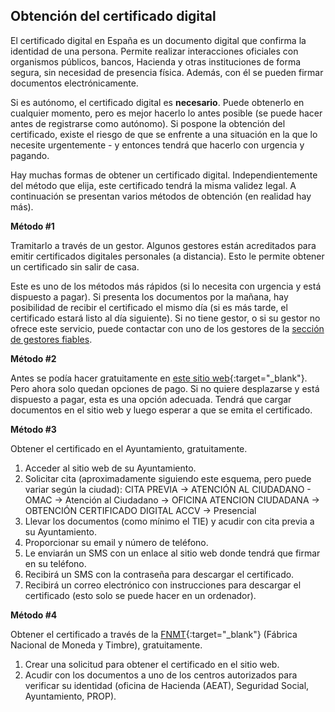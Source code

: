 ## Obtención del certificado digital

El certificado digital en España es un documento digital que confirma la identidad de una persona.
Permite realizar interacciones oficiales con organismos públicos, bancos, Hacienda y
otras instituciones de forma segura, sin necesidad de presencia física. Además, con él se
pueden firmar documentos electrónicamente.

Si es autónomo, el certificado digital es **necesario**. Puede obtenerlo en cualquier momento, pero es mejor hacerlo
lo antes posible (se puede hacer antes de registrarse como autónomo). Si pospone la obtención del certificado, existe el riesgo de
que se enfrente a una situación en la que lo necesite urgentemente - y entonces tendrá que hacerlo con urgencia y pagando.

Hay muchas formas de obtener un certificado digital. Independientemente del método que elija, este
certificado tendrá la misma validez legal. A continuación se presentan varios métodos de obtención (en realidad hay más).

**Método #1**

Tramitarlo a través de un gestor. Algunos gestores están acreditados para emitir certificados digitales personales
(a distancia). Esto le permite obtener un certificado sin salir de casa.

Este es uno de los métodos más rápidos (si lo necesita con urgencia y está dispuesto a pagar). Si presenta los documentos
por la mañana, hay posibilidad de recibir el certificado el mismo día (si es más tarde, el certificado estará listo al día siguiente).
Si no tiene gestor, o si su gestor no ofrece este servicio, puede contactar con uno de los gestores
de la [sección de gestores fiables](#gestores-de-confianza).

**Método #2**

Antes se podía hacer gratuitamente en [este sitio web](https://certificadoelectronico.es/){:target="_blank"}. Pero
ahora solo quedan opciones de pago. Si no quiere desplazarse y está dispuesto a pagar, esta es una
opción adecuada. Tendrá que cargar documentos en el sitio web y luego esperar a que se emita el certificado.

**Método #3**

Obtener el certificado en el Ayuntamiento, gratuitamente.

1. Acceder al sitio web de su Ayuntamiento.
2. Solicitar cita (aproximadamente siguiendo este esquema, pero puede variar según la ciudad): CITA PREVIA -> ATENCIÓN AL
   CIUDADANO - OMAC -> Atención al Ciudadano -> OFICINA ATENCION CIUDADANA -> OBTENCIÓN CERTIFICADO DIGITAL ACCV ->
   Presencial
3. Llevar los documentos (como mínimo el TIE) y acudir con cita previa a su Ayuntamiento.
4. Proporcionar su email y número de teléfono.
5. Le enviarán un SMS con un enlace al sitio web donde tendrá que firmar en su teléfono.
6. Recibirá un SMS con la contraseña para descargar el certificado.
7. Recibirá un correo electrónico con instrucciones para descargar el certificado (esto solo se puede hacer en un ordenador).

**Método #4**

Obtener el certificado a través de la [FNMT](https://www.fnmt.es){:target="_blank"} (Fábrica Nacional de Moneda y Timbre),
gratuitamente.

1. Crear una solicitud para obtener el certificado en el sitio web.
2. Acudir con los documentos a uno de los centros autorizados para verificar su identidad (oficina de Hacienda (AEAT),
   Seguridad Social, Ayuntamiento, PROP). 
